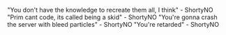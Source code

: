 "You don't have the knowledge to recreate them all, I think" - ShortyNO
"Prim cant code, its called being a skid" - ShortyNO
"You're gonna crash the server with bleed particles" - ShortyNO
"You're retarded" - ShortyNO
